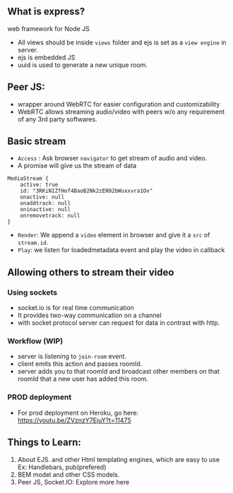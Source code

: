 ## What is express?
web framework for Node JS

- All views should be inside `views` folder and ejs is set as a `view engine` in server.
- ejs is embedded JS
- uuid is used to generate a new unique room.
## Peer JS:
- wrapper around WebRTC for easier configuration and customizability
- WebRTC allows streaming audio/video with peers w/o any requirement of any 3rd party softwares.

## Basic stream

- `Access` : Ask browser `navigator` to get stream of audio and video.
- A promise will give us the stream of data
```
MediaStream {
    active: true
    id: "3RKiNIZfHof4BaoB2Nk2zEN92bWuxxvra1Ov"
    onactive: null
    onaddtrack: null
    oninactive: null
    onremovetrack: null
}
```
- `Render`: We append a `video` element in browser and give it a `src` of `stream.id`.
- `Play`: we listen for loadedmetadata event and play the video in callback

## Allowing others to stream their video

### Using sockets
- socket.io is for real time communication
- It provides two-way communication on a channel
- with socket protocol server can request for data in contrast with http.

### Workflow (WIP)
- server is listening to `join-room` event.
- client emits this action and passes roomId.
- server adds you to that roomId and broadcast other members on that roomId that a new user has added this room.


### PROD deployment
- For prod deployment on Heroku, go here: https://youtu.be/ZVznzY7EjuY?t=11475

## Things to Learn:
1. About EJS. and other Html templating engines, which are easy to use
    Ex: Handlebars, pub(prefered)
2. BEM model and other CSS models.
3. Peer JS, Socket.IO: Explore more here

